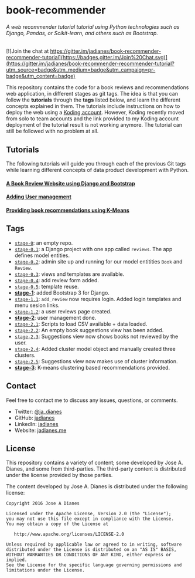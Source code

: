 # book-recommender  
###### A web recommender tutorial tutorial using Python technologies such as Django, Pandas, or Scikit-learn, and others such as Bootstrap.

[![Join the chat at https://gitter.im/jadianes/book-recommender-recommender-tutorial](https://badges.gitter.im/Join%20Chat.svg)](https://gitter.im/jadianes/book-recommender-recommender-tutorial?utm_source=badge&utm_medium=badge&utm_campaign=pr-badge&utm_content=badge)

This repository contains the code for a book reviews and recommendations web application, in different stages as git tags. The idea is that you can follow the **tutorials** through the **tags** listed below, and learn the different concepts explained in them. The tutorials include instructions on how to deploy the web using a [Koding account](https://koding.com/). However, Koding recently moved from solo to team accounts and the link provided to my Koding account deployment of the tutorial result is not working anymore. The tutorial can still be followed with no problem at all.       

## Tutorials  

The following tutorials will guide you through each of the previous Git tags while learning different 
concepts of data product development with Python.  

#### [A Book Review Website using Django and Bootstrap](https://github.com/jadianes/book-recommender-recommender-tutorial/blob/master/tutorials/tutorial_1.md)  

#### [Adding User management](https://github.com/jadianes/book-recommender-recommender-tutorial/blob/master/tutorials/tutorial_2.md)  

#### [Providing book recommendations using K-Means](https://github.com/jadianes/book-recommender-recommender-tutorial/blob/master/tutorials/tutorial_3.md)  

## Tags

- [`stage-0`](https://github.com/jadianes/book-recommender-recommender-tutorial/tree/stage-0): an empty repo.  
- [`stage-0.1`](https://github.com/jadianes/book-recommender-recommender-tutorial/tree/stage-0.1): a Django project with one app called `reviews`. The app defines model entities.  
- [`stage-0.2`](https://github.com/jadianes/book-recommender-recommender-tutorial/tree/stage-0.2): admin site up and running for our model entitities `Book` and `Review`.  
- [`stage-0.3`](https://github.com/jadianes/book-recommender-recommender-tutorial/tree/stage-0.3): views and templates are available.  
- [`stage-0.4`](https://github.com/jadianes/book-recommender-recommender-tutorial/tree/stage-0.4): add review form added.  
- [`stage-0.5`](https://github.com/jadianes/book-recommender-recommender-tutorial/tree/stage-0.5): template reuse.  
- [**stage-1**](https://github.com/jadianes/book-recommender-recommender-tutorial/tree/stage-1): added Bootstrap 3 for Django.  
- [`stage-1.1`](https://github.com/jadianes/book-recommender-recommender-tutorial/tree/stage-1.1): `add_review` now requires login. Added login templates and menu sesion links.   
- [`stage-1.2`](https://github.com/jadianes/book-recommender-recommender-tutorial/tree/stage-1.2): a user reviews page created.  
- [**stage-2**](https://github.com/jadianes/book-recommender-recommender-tutorial/tree/stage-2): user management done.  
- [`stage-2.1`](https://github.com/jadianes/book-recommender-recommender-tutorial/tree/stage-2.1): Scripts to load CSV available + data loaded.  
- [`stage-2.2`](https://github.com/jadianes/book-recommender-recommender-tutorial/tree/stage-2.2): An empty book suggestions view has been added.  
- [`stage-2.3`](https://github.com/jadianes/book-recommender-recommender-tutorial/tree/stage-2.3): Suggestions view now shows books not reviewed by the user.  
- [`stage-2.4`](https://github.com/jadianes/book-recommender-recommender-tutorial/tree/stage-2.4): Added cluster model object and manually created three clusters.  
- [`stage-2.5`](https://github.com/jadianes/book-recommender-recommender-tutorial/tree/stage-2.5): Suggestions view now makes use of cluster information.  
- [**stage-3**](https://github.com/jadianes/book-recommender-recommender-tutorial/tree/stage-3): K-means clustering based recommendations provided.  

## Contact  

Feel free to contact me to discuss any issues, questions, or comments.

* Twitter: [@ja_dianes](https://twitter.com/ja_dianes)
* GitHub: [jadianes](https://github.com/jadianes)
* LinkedIn: [jadianes](https://www.linkedin.com/in/jadianes)
* Website: [jadianes.me](http://jadianes.me)

## License

This repository contains a variety of content; some developed by Jose A. Dianes, and some from third-parties.  The third-party content is distributed under the license provided by those parties.

The content developed by Jose A. Dianes is distributed under the following license:

    Copyright 2016 Jose A Dianes

    Licensed under the Apache License, Version 2.0 (the "License");
    you may not use this file except in compliance with the License.
    You may obtain a copy of the License at

       http://www.apache.org/licenses/LICENSE-2.0

    Unless required by applicable law or agreed to in writing, software
    distributed under the License is distributed on an "AS IS" BASIS,
    WITHOUT WARRANTIES OR CONDITIONS OF ANY KIND, either express or implied.
    See the License for the specific language governing permissions and
    limitations under the License.

